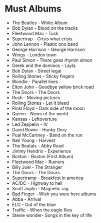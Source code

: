 # Must Albums


- The Beatles - White Album
- Bob Dylan - Blood on the tracks
- Fleetwood Mac - Tusk
- Supertrap - Crisis what crisis
- John Lennon - Plastic ono band
- George Harrison - George Harrison
- Wings - London town
- Paul Simon - There goes rhymin simon
- Derek and the dominos - Layla
- Bob Dylan - Street legal
- Rolling Stones - Sticky fingers
- Blondie - Parallel lines
- Elton John - Goodbye yellow brick road
- The Doors - The Doors
- Rush - Moving pictures
- Rolling Stones - Let it bleed
- Pinkl Floyd - Dark side of the moon
- Queen - News of the world
- Kansas - Leftoverture
- Led Zeppelin - IV
- David Bowie - Hunky Dory
- Pual McCartney - Band on the run
- Neil Young - Harvest
- The Beatals - Abby Road
- Jimmy Hendrix - Experience
- Boston - Boston (First Album)
- Fleetwood Mac - Rumors
- Billy Joel - The Stranger
- The Doors - The Doors
- Supertramp - Breakfest in america
- AC/DC - Highway to hell
- Scott Joplin - Magnetic rag
- Bad Finger - Wish you were here albums
- Abba - Arrival
- ELO - Out of the blue
- Traffic - When the eagle flies
- Stevie wonder- Songs in the key of life
